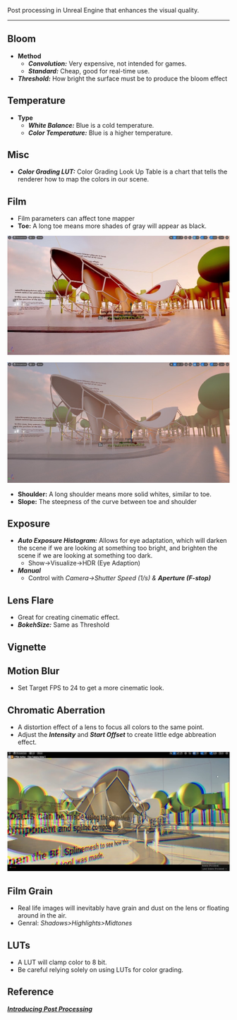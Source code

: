 Post processing in Unreal Engine that enhances the visual quality.

---

## Bloom

- **Method**
    - ***Convolution:*** Very expensive, not intended for games.
    - ***Standard:*** Cheap, good for real-time use.
- ***Threshold:*** How bright the surface must be to produce the bloom effect

## Temperature

- **Type**
    - ***White Balance:*** Blue is a cold temperature.
    - ***Color Temperature:*** Blue is a higher temperature.

## Misc

- ***Color Grading LUT:*** Color Grading Look Up Table is a chart that tells the renderer how to map the colors in our scene.

## Film

- Film parameters can affect tone mapper
- **Toe:** A long toe means more shades of gray will appear as black.

![Untitled](/assets/images/posts/post_processing/image_1.png)

![Untitled](/assets/images/posts/post_processing/image_2.png)

- **Shoulder:** A long shoulder means more solid whites, similar to toe.
- **Slope:** The steepness of the curve between toe and shoulder

## Exposure

- ***Auto Exposure Histogram:*** Allows for eye adaptation, which will darken the scene if we are looking at something too bright, and brighten the scene if we are looking at something too dark.
    - Show→Visualize→HDR (Eye Adaption)
- ***Manual***
    - Control with **Camera→*Shutter Speed (1/s) &** **Aperture (F-stop)***

## Lens Flare

- Great for creating cinematic effect.
- ***BokehSize:*** Same as Threshold

## Vignette

## Motion Blur

- Set Target FPS to 24 to get a more cinematic look.

## Chromatic Aberration

- A distortion effect of a lens to focus all colors to the same point.
- Adjust the ***Intensity*** and ***Start Offset*** to create little edge abbreation effect.

![Untitled](/assets/images/posts/post_processing/image_3.png)

## Film Grain

- Real life images will inevitably have grain and dust on the lens or floating around in the air.
- Genral: *Shadows>Highlights>Midtones*

## LUTs

- A LUT will clamp color to 8 bit.
- Be careful relying solely on using LUTs for color grading.

## Reference

[***Introducing Post Processing***](https://dev.epicgames.com/community/learning/courses/pE2/unreal-engine-introducing-post-processing/mZ11/unreal-engine-introducing-post-processing-overview)
